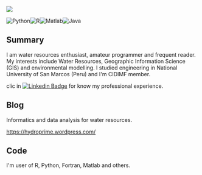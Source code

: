 ![](http://estruyf-github.azurewebsites.net/api/VisitorHit?user=estruyf&repo=github-visitors-badge&countColorcountColor&countColor=navy)

<img alt="Python" src="https://img.shields.io/badge/python%20-%2314354C.svg?&style=for-the-badge&logo=python&logoColor=white"/><img alt="R" src="https://img.shields.io/badge/r-%23276DC3.svg?&style=for-the-badge&logo=r&logoColor=white"/><img alt="Matlab" src="https://img.shields.io/badge/matlab%20-%23F05033.svg?&style=for-the-badge&logo=matlab&logoColor=white"/><img alt="Java" src="https://img.shields.io/badge/java-%23ED8B00.svg?&style=for-the-badge&logo=java&logoColor=white"/>
## Summary

I am water resources enthusiast, amateur programmer and frequent reader. My interests include Water Resources, Geographic Information Science (GIS) and environmental modelling. I studied engineering in National University of San Marcos (Peru) and I'm CIDIMF member.

clic in [![Linkedin Badge](https://img.shields.io/badge/-LinkedIn-blue?style=flat-square&logo=Linkedin&logoColor=white&link=https://www.linkedin.com/in/geomar-paul-perales-apaico/)](https://www.linkedin.com/in/geomar-paul-perales-apaico/) for know my professional experience.

## Blog

Informatics and data analysis for water resources.

https://hydroprime.wordpress.com/

## Code

I'm user of R, Python, Fortran, Matlab and others.
